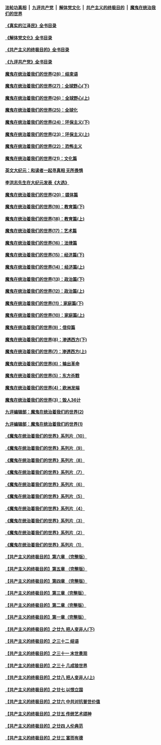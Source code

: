 ####  [法轮功真相](../../../../basic/blob/master/README.md?t=07180501) &nbsp;|&nbsp; [九评共产党](../../../../9ping.md/blob/master/README.md?t=07180501) &nbsp;|&nbsp; [解体党文化](../../../../jtdwh.md/blob/master/README.md?t=07180501)  &nbsp;|&nbsp; [共产主义的终极目的](../../../../gczydzjmd.md/blob/master/README.md?t=07180501) &nbsp;|&nbsp; [魔鬼在统治我们的世界](../../../../mgztzwmdsj.md/blob/master/README.md?t=07180501) 

#### [《真实的江泽民》全书目录](../pages/nsc422/n13721399.md?t=07180501) 

#### [《解体党文化》全书目录](../pages/nsc422/n13721157.md?t=07180501) 

#### [《共产主义的终极目的》全书目录](../pages/nsc422/n13721048.md?t=07180501) 

#### [《九评共产党》全书目录](../pages/nsc422/n13708085.md?t=07180501) 

#### [魔鬼在统治着我们的世界(28)：结束语](../pages/nsc422/n10936246.md?t=07180501) 

#### [魔鬼在统治着我们的世界(27)：全球野心(下)](../pages/nsc422/n10928319.md?t=07180501) 

#### [魔鬼在统治着我们的世界(26)：全球野心(上)](../pages/nsc422/n10900318.md?t=07180501) 

#### [魔鬼在统治着我们的世界(25)：全球化](../pages/nsc422/n10788205.md?t=07180501) 

#### [魔鬼在统治着我们的世界(24)：环保主义(下)](../pages/nsc422/n10695307.md?t=07180501) 

#### [魔鬼在统治着我们的世界(23)：环保主义(上)](../pages/nsc422/n10688613.md?t=07180501) 

#### [魔鬼在统治着我们的世界(22)：恐怖主义](../pages/nsc422/n10614727.md?t=07180501) 

#### [魔鬼在统治着我们的世界(21)：文化篇](../pages/nsc422/n10597706.md?t=07180501) 

#### [英文大纪元：和读者一起寻真相 无所畏惧](../pages/nsc422/n12542027.md?t=07180501) 

#### [李洪志先生在大纪元发表《大选》](../pages/nsc422/n12534746.md?t=07180501) 

#### [魔鬼在统治着我们的世界(20)：媒体篇](../pages/nsc422/n10586579.md?t=07180501) 

#### [魔鬼在统治着我们的世界(19)：教育篇(下)](../pages/nsc422/n10564808.md?t=07180501) 

#### [魔鬼在统治着我们的世界(18)：教育篇(上)](../pages/nsc422/n10526970.md?t=07180501) 

#### [魔鬼在统治着我们的世界(17)：艺术篇](../pages/nsc422/n10499093.md?t=07180501) 

#### [魔鬼在统治着我们的世界(16)：法律篇](../pages/nsc422/n10485969.md?t=07180501) 

#### [魔鬼在统治着我们的世界(15)：经济篇(下)](../pages/nsc422/n10469975.md?t=07180501) 

#### [魔鬼在统治着我们的世界(14)：经济篇(上)](../pages/nsc422/n10457370.md?t=07180501) 

#### [魔鬼在统治着我们的世界(13)：政治篇(下)](../pages/nsc422/n10448270.md?t=07180501) 

#### [魔鬼在统治着我们的世界(12)：政治篇(上)](../pages/nsc422/n10444576.md?t=07180501) 

#### [魔鬼在统治着我们的世界(11)：家庭篇(下)](../pages/nsc422/n10440961.md?t=07180501) 

#### [魔鬼在统治着我们的世界(10)：家庭篇(上)](../pages/nsc422/n10435448.md?t=07180501) 

#### [魔鬼在统治着我们的世界(9)：信仰篇](../pages/nsc422/n10432159.md?t=07180501) 

#### [魔鬼在统治着我们的世界(8)：渗透西方(下)](../pages/nsc422/n10429603.md?t=07180501) 

#### [魔鬼在统治着我们的世界(7)：渗透西方(上)](../pages/nsc422/n10426013.md?t=07180501) 

#### [魔鬼在统治着我们的世界(6)：输出革命](../pages/nsc422/n10421536.md?t=07180501) 

#### [魔鬼在统治着我们的世界(5)：东方杀戮](../pages/nsc422/n10417707.md?t=07180501) 

#### [魔鬼在统治着我们的世界(4)：欧洲发端](../pages/nsc422/n10414890.md?t=07180501) 

#### [魔鬼在统治着我们的世界(3)：毁人36计](../pages/nsc422/n10411583.md?t=07180501) 

#### [九评编辑部：魔鬼在统治着我们的世界(2)](../pages/nsc422/n10410036.md?t=07180501) 

#### [九评编辑部：魔鬼在统治着我们的世界(1)](../pages/nsc422/n10406825.md?t=07180501) 

#### [《魔鬼在统治着我们的世界》系列片（10）](../pages/nsc422/n12292670.md?t=07180501) 

#### [《魔鬼在统治着我们的世界》系列片（9）](../pages/nsc422/n12290859.md?t=07180501) 

#### [《魔鬼在统治着我们的世界》系列片（8）](../pages/nsc422/n12287445.md?t=07180501) 

#### [《魔鬼在统治着我们的世界》系列片（7）](../pages/nsc422/n12283425.md?t=07180501) 

#### [《魔鬼在统治着我们的世界》系列片（6）](../pages/nsc422/n12282314.md?t=07180501) 

#### [《魔鬼在统治着我们的世界》系列片（5）](../pages/nsc422/n12281419.md?t=07180501) 

#### [《魔鬼在统治着我们的世界》系列片（4）](../pages/nsc422/n12274024.md?t=07180501) 

#### [《魔鬼在统治着我们的世界》系列片（3）](../pages/nsc422/n12271322.md?t=07180501) 

#### [《魔鬼在统治着我们的世界》系列片（2）](../pages/nsc422/n12269049.md?t=07180501) 

#### [《魔鬼在统治着我们的世界》系列片（1）](../pages/nsc422/n12267575.md?t=07180501) 

#### [【共产主义的终极目的】第六章 （完整版）](../pages/nsc422/n11428913.md?t=07180501) 

#### [【共产主义的终极目的】第五章 （完整版）](../pages/nsc422/n11428912.md?t=07180501) 

#### [【共产主义的终极目的】第四章 （完整版）](../pages/nsc422/n11428907.md?t=07180501) 

#### [【共产主义的终极目的】第三章（完整版）](../pages/nsc422/n11428848.md?t=07180501) 

#### [【共产主义的终极目的】第二章（完整版）](../pages/nsc422/n11428831.md?t=07180501) 

#### [【共产主义的终极目的】第一章（完整版）](../pages/nsc422/n11417651.md?t=07180501) 

#### [【共产主义的终极目的】之廿九 把人变非人(下)](../pages/nsc422/n11344140.md?t=07180501) 

#### [【共产主义的终极目的】之三十二 结语](../pages/nsc422/n11360535.md?t=07180501) 

#### [【共产主义的终极目的】之三十一 末世景观](../pages/nsc422/n11351129.md?t=07180501) 

#### [【共产主义的终极目的】之三十 几成狼世界](../pages/nsc422/n11348280.md?t=07180501) 

#### [【共产主义的终极目的】之廿八 把人变非人(上)](../pages/nsc422/n11340492.md?t=07180501) 

#### [【共产主义的终极目的】之廿七 以恨立国](../pages/nsc422/n11336944.md?t=07180501) 

#### [【共产主义的终极目的】之廿六 中共对抗普世价值](../pages/nsc422/n11324785.md?t=07180501) 

#### [【共产主义的终极目的】之廿五 传统艺术颂神](../pages/nsc422/n11296396.md?t=07180501) 

#### [【共产主义的终极目的】之廿四 人伦典范](../pages/nsc422/n11296397.md?t=07180501) 

#### [【共产主义的终极目的】之廿三 富而有德](../pages/nsc422/n11283598.md?t=07180501) 

